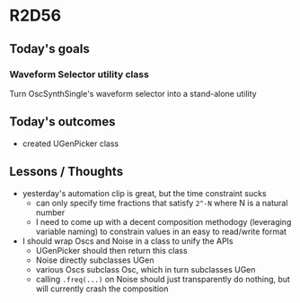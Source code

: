 # R2D56

## Today's goals

### Waveform Selector utility class
Turn OscSynthSingle's waveform selector into a stand-alone utility

## Today's outcomes
- created UGenPicker class

## Lessons / Thoughts
- yesterday's automation clip is great, but the time constraint sucks
  - can only specify time fractions that satisfy `2^-N` where N is a natural number
  - I need to come up with a decent composition methodogy (leveraging variable naming) to constrain values in an easy to read/write format
- I should wrap Oscs and Noise in a class to unify the APIs
  - UGenPicker should then return this class
  - Noise directly subclasses UGen
  - various Oscs subclass Osc, which in turn subclasses UGen
  - calling `.freq(...)` on Noise should just transparently do nothing, but will currently crash the composition